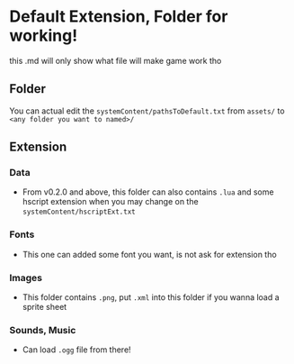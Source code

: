 # Default Extension, Folder for working!
this .md will only show what file will make game work tho

## Folder
You can actual edit the `systemContent/pathsToDefault.txt` from `assets/` to `<any folder you want to named>/`

## Extension
### Data
- From v0.2.0 and above, this folder can also contains `.lua` and some hscript extension when you may change on the `systemContent/hscriptExt.txt`
### Fonts
- This one can added some font you want, is not ask for extension tho
### Images
- This folder contains `.png`, put `.xml` into this folder if you wanna load a sprite sheet
### Sounds, Music
- Can load `.ogg` file from there!
